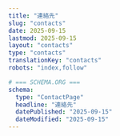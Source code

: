 ```yaml
---
title: "連絡先"
slug: "contacts"
date: 2025-09-15
lastmod: 2025-09-15
layout: "contacts"
type: "contacts"
translationKey: "contacts"
robots: "index,follow"

# === SCHEMA.ORG ===
schema:
  type: "ContactPage"
  headline: "連絡先"
  datePublished: "2025-09-15"
  dateModified: "2025-09-15"
---
```


